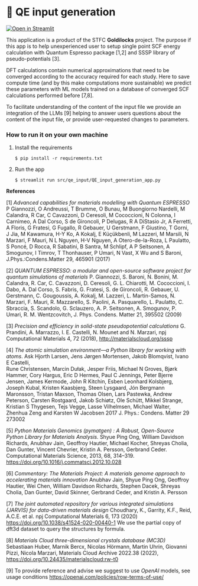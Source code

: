 # 💬 QE input generation

[![Open in Streamlit](https://static.streamlit.io/badges/streamlit_badge_black_white.svg)](https://qe-input-uz9q3ttmkku766bnzkvygr.streamlit.app/)

This application is a product of the STFC **Goldilocks** project. The purpose if this 
app is to help unexperienced user to setup single point SCF energy calculation with 
Quantum Espresso package [1,2] and SSSP library of pseudo-potentials [3]. 
            
DFT calculations contain numerical approximations that need to be
converged according to the accuracy required for each study. Here to save compute time 
(and by this make computations more sustainable) we predict these parameters with 
ML models trained on a database of converged SCF calculations performed before [7,8]. 
            
To facilitate understanding of the content of the input file we provide an integration 
of the LLMs [9] helping to answer users questions about the content of the input file, 
or provide user-requested changes to parameters.

### How to run it on your own machine

1. Install the requirements

   ```
   $ pip install -r requirements.txt
   ```

2. Run the app

   ```
   $ streamlit run src/qe_input/QE_input_generation_app.py
   ```

**References**

[1] *Advanced capabilities for materials modelling with Quantum ESPRESSO* 
   P Giannozzi, O Andreussi, T Brumme, O Bunau, M Buongiorno Nardelli, 
   M Calandra, R Car, C Cavazzoni, D Ceresoli, M Cococcioni, N Colonna, I Carnimeo, 
   A Dal Corso, S de Gironcoli, P Delugas, R A DiStasio Jr, A Ferretti, A Floris, 
   G Fratesi, G Fugallo, R Gebauer, U Gerstmann, F Giustino, T Gorni, J Jia, 
   M Kawamura, H-Y Ko, A Kokalj, E Küçükbenli, M Lazzeri, M Marsili, N Marzari, 
   F Mauri, N L Nguyen, H-V Nguyen, A Otero-de-la-Roza, L Paulatto, S Poncé, D Rocca, 
   R Sabatini, B Santra, M Schlipf, A P Seitsonen, A Smogunov, I Timrov, T Thonhauser, 
   P Umari, N Vast, X Wu and S Baroni, J.Phys.:Condens.Matter 29, 465901 (2017)

[2] *QUANTUM ESPRESSO: a modular and open-source software project for quantum simulations of materials* 
   P. Giannozzi, S. Baroni, N. Bonini, M. Calandra, R. Car, C. Cavazzoni, D. Ceresoli, 
   G. L. Chiarotti, M. Cococcioni, I. Dabo, A. Dal Corso, S. Fabris, G. Fratesi, 
   S. de Gironcoli, R. Gebauer, U. Gerstmann, C. Gougoussis, A. Kokalj, M. Lazzeri, 
   L. Martin-Samos, N. Marzari, F. Mauri, R. Mazzarello, S. Paolini, A. Pasquarello, 
   L. Paulatto, C. Sbraccia, S. Scandolo, G. Sclauzero, A. P. Seitsonen, A. Smogunov, 
   P. Umari, R. M. Wentzcovitch, J. Phys. Condens. Matter 21, 395502 (2009)

[3] *Precision and efficiency in solid-state pseudopotential calculations* 
   G. Prandini, A. Marrazzo, I. E. Castelli, N. Mounet and N. Marzari, 
   npj Computational Materials 4, 72 (2018), http://materialscloud.org/sssp
            
[4] *The atomic simulation environment—a Python library for working with atoms*.
   Ask Hjorth Larsen, Jens Jørgen Mortensen, Jakob Blomqvist, Ivano E Castelli,  
   Rune Christensen, Marcin Dułak, Jesper Friis, Michael N Groves, Bjørk Hammer, 
   Cory Hargus, Eric D Hermes, Paul C Jennings, Peter Bjerre Jensen, 
   James Kermode, John R Kitchin, Esben Leonhard Kolsbjerg, 
   Joseph Kubal, Kristen Kaasbjerg, Steen Lysgaard, Jón Bergmann Maronsson, 
   Tristan Maxson, Thomas Olsen, Lars Pastewka, Andrew Peterson, Carsten Rostgaard, 
   Jakob Schiøtz, Ole Schütt, Mikkel Strange, Kristian S Thygesen, Tejs Vegge, 
   Lasse Vilhelmsen, Michael Walter, Zhenhua Zeng and Karsten W Jacobsen 
   2017 J. Phys.: Condens. Matter 29 273002

[5] *Python Materials Genomics (pymatgen) : A Robust,
   Open-Source Python Library for Materials Analysis.* 
   Shyue Ping Ong, William Davidson Richards, Anubhav Jain, Geoffroy Hautier,
   Michael Kocher, Shreyas Cholia, Dan Gunter, Vincent Chevrier, Kristin A.
   Persson, Gerbrand Ceder. Computational Materials
   Science, 2013, 68, 314–319. https://doi.org/10.1016/j.commatsci.2012.10.028 

[6] *Commentary: The Materials Project: A materials genome approach to accelerating materials innovation* 
   Anubhav Jain, Shyue Ping Ong, Geoffroy Hautier, Wei Chen, William Davidson Richards, 
   Stephen Dacek, Shreyas Cholia, Dan Gunter, David Skinner, Gerbrand Ceder, and Kristin A. Persson

[7] *The joint automated repository for various integrated simulations (JARVIS) for data-driven materials design* 
   Choudhary, K., Garrity, K.F., Reid, A.C.E. et al. npj Computational Materials 6, 173 (2020) https://doi.org/10.1038/s41524-020-00440-1
   We use the partial copy of dft3d dataset to query the structures by formula.

[8] *Materials Cloud three-dimensional crystals database (MC3D)* Sebastiaan Huber, Marnik Bercx, Nicolas Hörmann, Martin Uhrin, Giovanni Pizzi, Nicola Marzari, 
Materials Cloud Archive 2022.38 (2022), https://doi.org/10.24435/materialscloud:rw-t0

[9] To provide reference and advise we suggest to use *OpenAI* models, see usage conditions https://openai.com/policies/row-terms-of-use/ 